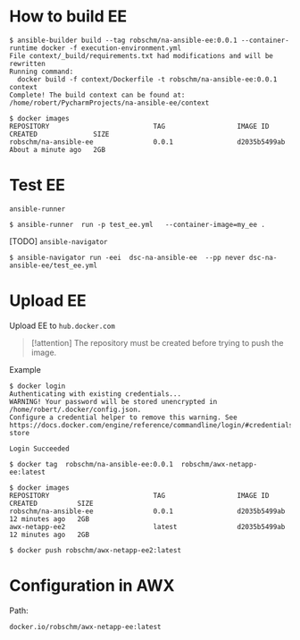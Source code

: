 # How to build EE

```
$ ansible-builder build --tag robschm/na-ansible-ee:0.0.1 --container-runtime docker -f execution-environment.yml
File context/_build/requirements.txt had modifications and will be rewritten
Running command:
  docker build -f context/Dockerfile -t robschm/na-ansible-ee:0.0.1 context
Complete! The build context can be found at: /home/robert/PycharmProjects/na-ansible-ee/context
```

```
$ docker images
REPOSITORY                          TAG                  IMAGE ID       CREATED              SIZE
robschm/na-ansible-ee               0.0.1                d2035b5499ab   About a minute ago   2GB
```


# Test EE
``ansible-runner``
```
$ ansible-runner  run -p test_ee.yml   --container-image=my_ee .
```

[TODO] ``ansible-navigator``
```
$ ansible-navigator run -eei  dsc-na-ansible-ee  --pp never dsc-na-ansible-ee/test_ee.yml
```
 
# Upload EE
Upload EE to ``hub.docker.com``

> [!attention]
> The repository must be created before trying to push the image.

Example
```
$ docker login
Authenticating with existing credentials...
WARNING! Your password will be stored unencrypted in /home/robert/.docker/config.json.
Configure a credential helper to remove this warning. See
https://docs.docker.com/engine/reference/commandline/login/#credentials-store

Login Succeeded

$ docker tag  robschm/na-ansible-ee:0.0.1  robschm/awx-netapp-ee:latest

$ docker images
REPOSITORY                          TAG                  IMAGE ID       CREATED          SIZE
robschm/na-ansible-ee               0.0.1                d2035b5499ab   12 minutes ago   2GB
awx-netapp-ee2                      latest               d2035b5499ab   12 minutes ago   2GB

$ docker push robschm/awx-netapp-ee2:latest
```

# Configuration in AWX
Path:
```
docker.io/robschm/awx-netapp-ee:latest
```

